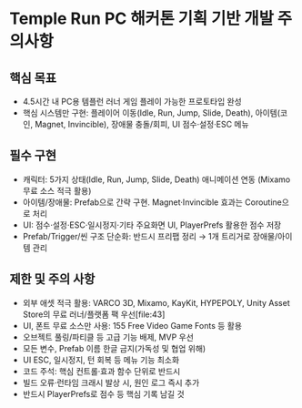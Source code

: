 # Temple Run PC 해커톤 기획 기반 개발 주의사항

## 핵심 목표
- 4.5시간 내 PC용 템플런 러너 게임 플레이 가능한 프로토타입 완성
- 핵심 시스템만 구현: 플레이어 이동(Idle, Run, Jump, Slide, Death), 아이템(코인, Magnet, Invincible), 장애물 충돌/회피, UI 점수·설정·ESC 메뉴

## 필수 구현
- 캐릭터: 5가지 상태(Idle, Run, Jump, Slide, Death) 애니메이션 연동 (Mixamo 무료 소스 적극 활용)
- 아이템/장애물: Prefab으로 간략 구현. Magnet·Invincible 효과는 Coroutine으로 처리
- UI: 점수·설정·ESC·일시정지·기타 주요화면 UI, PlayerPrefs 활용한 점수 저장
- Prefab/Trigger/씬 구조 단순화: 반드시 프리팹 정리 → 1개 트리거로 장애물/아이템 관리

## 제한 및 주의 사항
- 외부 애셋 적극 활용: VARCO 3D, Mixamo, KayKit, HYPEPOLY, Unity Asset Store의 무료 러너/플랫폼 팩 우선[file:43]
- UI, 폰트 무료 소스만 사용: 155 Free Video Game Fonts 등 활용
- 오브젝트 풀링/파티클 등 고급 기능 배제, MVP 우선
- 모든 변수, Prefab 이름 한글 금지(가독성 및 협업 위해)
- UI ESC, 일시정지, 턴 회복 등 메뉴 기능 최소화
- 코드 주석: 핵심 컨트롤·효과 함수 단위로 반드시
- 빌드 오류·런타임 크래시 발상 시, 원인 로그 즉시 추가
- 반드시 PlayerPrefs로 점수 등 핵심 기록 남길 것